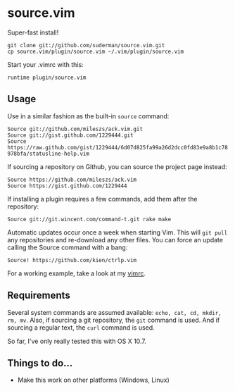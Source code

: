 source.vim
==========

Super-fast install!

  `git clone git://github.com/suderman/source.vim.git`  
  `cp source.vim/plugin/source.vim ~/.vim/plugin/source.vim`  

Start your .vimrc with this:

  `runtime plugin/source.vim`

Usage
-----
Use in a similar fashion as the built-in `source` command:

  `Source git://github.com/mileszs/ack.vim.git`  
  `Source git://gist.github.com/1229444.git`  
  `Source https://raw.github.com/gist/1229444/6d07d825fa99a26d2dcc0fd83e9a8b1c78978bfa/statusline-help.vim`  

If sourcing a repository on Github, you can source the project page instead:

  `Source https://github.com/mileszs/ack.vim`  
  `Source https://gist.github.com/1229444`  

If installing a plugin requires a few commands, add them after the repository:

  `Source git://git.wincent.com/command-t.git rake make`  

Automatic updates occur once a week when starting Vim. This will 
`git pull` any repositories and re-download any other files. You can 
force an update calling the Source command with a bang:

  `Source! https://github.com/kien/ctrlp.vim`

For a working example, take a look at my [vimrc](https://github.com/suderman/schala/blob/master/vimrc.vim).

Requirements
------------
Several system commands are assumed available: `echo, cat, cd, mkdir, rm, mv`. 
Also, if sourcing a git repository, the `git` command is used. And if sourcing 
a regular text, the `curl` command is used. 

So far, I've only really tested this with OS X 10.7.

Things to do...
--------------
- Make this work on other platforms (Windows, Linux)
